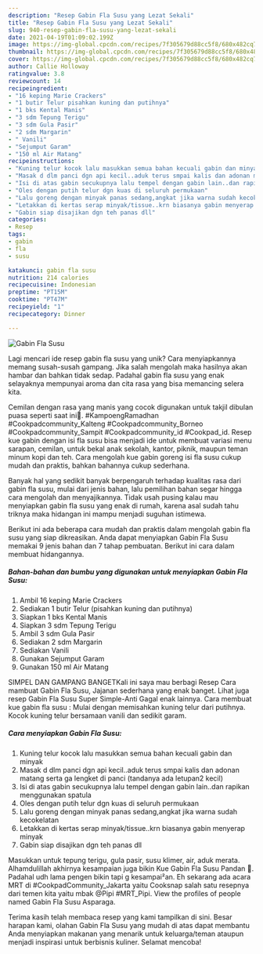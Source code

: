 ```yaml
---
description: "Resep Gabin Fla Susu yang Lezat Sekali"
title: "Resep Gabin Fla Susu yang Lezat Sekali"
slug: 940-resep-gabin-fla-susu-yang-lezat-sekali
date: 2021-04-19T01:09:02.199Z
image: https://img-global.cpcdn.com/recipes/7f305679d88cc5f8/680x482cq70/gabin-fla-susu-foto-resep-utama.jpg
thumbnail: https://img-global.cpcdn.com/recipes/7f305679d88cc5f8/680x482cq70/gabin-fla-susu-foto-resep-utama.jpg
cover: https://img-global.cpcdn.com/recipes/7f305679d88cc5f8/680x482cq70/gabin-fla-susu-foto-resep-utama.jpg
author: Callie Holloway
ratingvalue: 3.8
reviewcount: 14
recipeingredient:
- "16 keping Marie Crackers"
- "1 butir Telur pisahkan kuning dan putihnya"
- "1 bks Kental Manis"
- "3 sdm Tepung Terigu"
- "3 sdm Gula Pasir"
- "2 sdm Margarin"
- " Vanili"
- "Sejumput Garam"
- "150 ml Air Matang"
recipeinstructions:
- "Kuning telur kocok lalu masukkan semua bahan kecuali gabin dan minyak"
- "Masak d dlm panci dgn api kecil..aduk terus smpai kalis dan adonan matang serta ga lengket di panci (tandanya ada letupan2 kecil)"
- "Isi di atas gabin secukupnya lalu tempel dengan gabin lain..dan rapikan menggunakan spatula"
- "Oles dengan putih telur dgn kuas di seluruh permukaan"
- "Lalu goreng dengan minyak panas sedang,angkat jika warna sudah kecokelatan"
- "Letakkan di kertas serap minyak/tissue..krn biasanya gabin menyerap minyak"
- "Gabin siap disajikan dgn teh panas dll"
categories:
- Resep
tags:
- gabin
- fla
- susu

katakunci: gabin fla susu 
nutrition: 214 calories
recipecuisine: Indonesian
preptime: "PT15M"
cooktime: "PT47M"
recipeyield: "1"
recipecategory: Dinner

---
```



![Gabin Fla Susu](https://img-global.cpcdn.com/recipes/7f305679d88cc5f8/680x482cq70/gabin-fla-susu-foto-resep-utama.jpg)

Lagi mencari ide resep gabin fla susu yang unik? Cara menyiapkannya memang susah-susah gampang. Jika salah mengolah maka hasilnya akan hambar dan bahkan tidak sedap. Padahal gabin fla susu yang enak selayaknya mempunyai aroma dan cita rasa yang bisa memancing selera kita.

Cemilan dengan rasa yang manis yang cocok digunakan untuk takjil dibulan puasa seperti saat ini🥰. #KampoengRamadhan #Cookpadcommunity_Kalteng #Cookpadcommunity_Borneo #Cookpadcommunity_Sampit #Cookpadcommunity_id #Cookpad_id. Resep kue gabin dengan isi fla susu bisa menjadi ide untuk membuat variasi menu sarapan, cemilan, untuk bekal anak sekolah, kantor, piknik, maupun teman minum kopi dan teh. Cara mengolah kue gabin goreng isi fla susu cukup mudah dan praktis, bahkan bahannya cukup sederhana.

Banyak hal yang sedikit banyak berpengaruh terhadap kualitas rasa dari gabin fla susu, mulai dari jenis bahan, lalu pemilihan bahan segar hingga cara mengolah dan menyajikannya. Tidak usah pusing kalau mau menyiapkan gabin fla susu yang enak di rumah, karena asal sudah tahu triknya maka hidangan ini mampu menjadi suguhan istimewa.


Berikut ini ada beberapa cara mudah dan praktis dalam mengolah gabin fla susu yang siap dikreasikan. Anda dapat menyiapkan Gabin Fla Susu memakai 9 jenis bahan dan 7 tahap pembuatan. Berikut ini cara dalam membuat hidangannya.

<!--inarticleads1-->

##### Bahan-bahan dan bumbu yang digunakan untuk menyiapkan Gabin Fla Susu:

1. Ambil 16 keping Marie Crackers
1. Sediakan 1 butir Telur (pisahkan kuning dan putihnya)
1. Siapkan 1 bks Kental Manis
1. Siapkan 3 sdm Tepung Terigu
1. Ambil 3 sdm Gula Pasir
1. Sediakan 2 sdm Margarin
1. Sediakan  Vanili
1. Gunakan Sejumput Garam
1. Gunakan 150 ml Air Matang


SIMPEL DAN GAMPANG BANGETKali ini saya mau berbagi Resep Cara mambuat Gabin Fla Susu, Jajanan sederhana yang enak banget. Lihat juga resep Gabin Fla Susu Super Simple-Anti Gagal enak lainnya. Cara membuat kue gabin fla susu : Mulai dengan memisahkan kuning telur dari putihnya. Kocok kuning telur bersamaan vanili dan sedikit garam. 

<!--inarticleads2-->

##### Cara menyiapkan Gabin Fla Susu:

1. Kuning telur kocok lalu masukkan semua bahan kecuali gabin dan minyak
1. Masak d dlm panci dgn api kecil..aduk terus smpai kalis dan adonan matang serta ga lengket di panci (tandanya ada letupan2 kecil)
1. Isi di atas gabin secukupnya lalu tempel dengan gabin lain..dan rapikan menggunakan spatula
1. Oles dengan putih telur dgn kuas di seluruh permukaan
1. Lalu goreng dengan minyak panas sedang,angkat jika warna sudah kecokelatan
1. Letakkan di kertas serap minyak/tissue..krn biasanya gabin menyerap minyak
1. Gabin siap disajikan dgn teh panas dll


Masukkan untuk tepung terigu, gula pasir, susu klimer, air, aduk merata. Alhamdulillah akhirnya kesampaian juga bikin Kue Gabin Fla Susu Pandan 🤗. Padahal udh lama pengen bikin tapi g kesampai²an. Eh sekarang ada acara MRT di #CookpadCommunity_Jakarta yaitu Cooksnap salah satu resepnya dari temen kita yaitu mbak @Pipi #MRT_Pipi. View the profiles of people named Gabin Fla Susu Asparaga. 

Terima kasih telah membaca resep yang kami tampilkan di sini. Besar harapan kami, olahan Gabin Fla Susu yang mudah di atas dapat membantu Anda menyiapkan makanan yang menarik untuk keluarga/teman ataupun menjadi inspirasi untuk berbisnis kuliner. Selamat mencoba!
